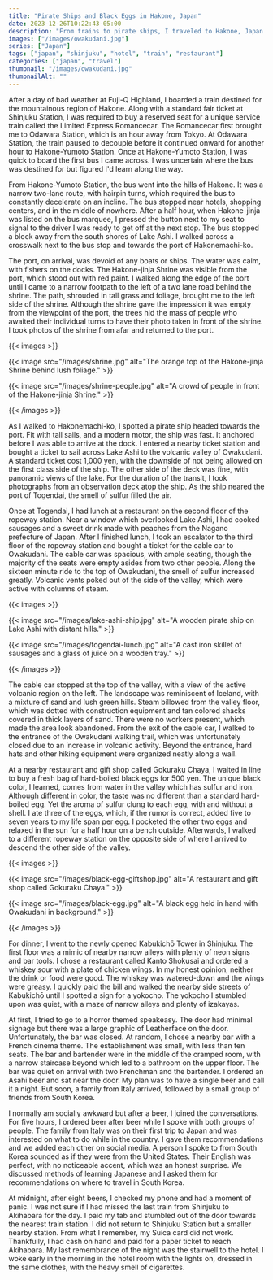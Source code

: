 ```yaml
---
title: "Pirate Ships and Black Eggs in Hakone, Japan"
date: 2023-12-26T10:22:43-05:00
description: "From trains to pirate ships, I traveled to Hakone, Japan to eat black eggs in Owakudani."
images: ["/images/owakudani.jpg"]
series: ["Japan"]
tags: ["japan", "shinjuku", "hotel", "train", "restaurant"]
categories: ["japan", "travel"]
thumbnail: "/images/owakudani.jpg"
thumbnailAlt: ""
---
```


After a day of bad weather at Fuji-Q Highland, I boarded a train destined for the mountainous region of Hakone. Along with a standard fair ticket at Shinjuku Station, I was required to buy a reserved seat for a unique service train called the Limited Express Romancecar. The Romancecar first brought me to Odawara Station, which is an hour away from Tokyo. At Odawara Station, the train paused to decouple before it continued onward for another hour to Hakone-Yumoto Station. Once at Hakone-Yumoto Station, I was quick to board the first bus I came across. I was uncertain where the bus was destined for but figured I'd learn along the way.

From Hakone-Yumoto Station, the bus went into the hills of Hakone. It was a narrow two-lane route, with hairpin turns, which required the bus to constantly decelerate on an incline. The bus stopped near hotels, shopping centers, and in the middle of nowhere. After a half hour, when Hakone-jinja was listed on the bus marquee, I pressed the button next to my seat to signal to the driver I was ready to get off at the next stop. The bus stopped a block away from the south shores of Lake Ashi. I walked across a crosswalk next to the bus stop and towards the port of Hakonemachi-ko.

The port, on arrival, was devoid of any boats or ships. The water was calm, with fishers on the docks. The Hakone-jinja Shrine was visible from the port, which stood out with red paint. I walked along the edge of the port until I came to a narrow footpath to the left of a two lane road behind the shrine. The path, shrouded in tall grass and foliage, brought me to the left side of the shrine. Although the shrine gave the impression it was empty from the viewpoint of the port, the trees hid the mass of people who awaited their individual turns to have their photo taken in front of the shrine. I took photos of the shrine from afar and returned to the port.

{{< images >}}

{{< image src="/images/shrine.jpg" alt="The orange top of the Hakone-jinja Shrine behind lush foliage." >}}

{{< image src="/images/shrine-people.jpg" alt="A crowd of people in front of the Hakone-jinja Shrine." >}}

{{< /images >}}

As I walked to Hakonemachi-ko, I spotted a pirate ship headed towards the port. Fit with tall sails, and a modern motor, the ship was fast. It anchored before I was able to arrive at the dock. I entered a nearby ticket station and bought a ticket to sail across Lake Ashi to the volcanic valley of Owakudani. A standard ticket cost 1,000 yen, with the downside of not being allowed on the first class side of the ship. The other side of the deck was fine, with panoramic views of the lake. For the duration of the transit, I took photographs from an observation deck atop the ship. As the ship neared the port of Togendai, the smell of sulfur filled the air.

Once at Togendai, I had lunch at a restaurant on the second floor of the ropeway station. Near a window which overlooked Lake Ashi, I had cooked sausages and a sweet drink made with peaches from the Nagano prefecture of Japan. After I finished lunch, I took an escalator to the third floor of the ropeway station and bought a ticket for the cable car to Owakudani. The cable car was spacious, with ample seating, though the majority of the seats were empty asides from two other people. Along the sixteen minute ride to the top of Owakudani, the smell of sulfur increased greatly. Volcanic vents poked out of the side of the valley, which were active with columns of steam.

{{< images >}}

{{< image src="/images/lake-ashi-ship.jpg" alt="A wooden pirate ship on Lake Ashi with distant hills." >}}

{{< image src="/images/togendai-lunch.jpg" alt="A cast iron skillet of sausages and a glass of juice on a wooden tray." >}}

{{< /images >}}

The cable car stopped at the top of the valley, with a view of the active volcanic region on the left. The landscape was reminiscent of Iceland, with a mixture of sand and lush green hills. Steam billowed from the valley floor, which was dotted with construction equipment and tan colored shacks covered in thick layers of sand. There were no workers present, which made the area look abandoned. From the exit of the cable car, I walked to the entrance of the Owakudani walking trail, which was unfortunately closed due to an increase in volcanic activity. Beyond the entrance, hard hats and other hiking equipment were organized neatly along a wall.

At a nearby restaurant and gift shop called Gokuraku Chaya, I waited in line to buy a fresh bag of hard-boiled black eggs for 500 yen. The unique black color, I learned, comes from water in the valley which has sulfur and iron. Although different in color, the taste was no different than a standard hard-boiled egg. Yet the aroma of sulfur clung to each egg, with and without a shell. I ate three of the eggs, which, if the rumor is correct, added five to seven years to my life span per egg. I pocketed the other two eggs and relaxed in the sun for a half hour on a bench outside. Afterwards, I walked to a different ropeway station on the opposite side of where I arrived to descend the other side of the valley.

{{< images >}}

{{< image src="/images/black-egg-giftshop.jpg" alt="A restaurant and gift shop called Gokuraku Chaya." >}}

{{< image src="/images/black-egg.jpg" alt="A black egg held in hand with Owakudani in background." >}}

{{< /images >}}

<!-- Descending Owakudani / Leaving Hakone -->

For dinner, I went to the newly opened Kabukichō Tower in Shinjuku. The first floor was a mimic of nearby narrow alleys with plenty of neon signs and bar tools. I chose a restaurant called Kanto Shokusai and ordered a whiskey sour with a plate of chicken wings. In my honest opinion, neither the drink or food were good. The whiskey was watered-down and the wings were greasy. I quickly paid the bill and walked the nearby side streets of Kabukichō until I spotted a sign for a yokocho. The yokocho I stumbled upon was quiet, with a maze of narrow alleys and plenty of izakayas.

At first, I tried to go to a horror themed speakeasy. The door had minimal signage but there was a large graphic of Leatherface on the door. Unfortunately, the bar was closed. At random, I chose a nearby bar with a French cinema theme. The establishment was small, with less than ten seats. The bar and bartender were in the middle of the cramped room, with a narrow staircase beyond which led to a bathroom on the upper floor. The bar was quiet on arrival with two Frenchman and the bartender. I ordered an Asahi beer and sat near the door. My plan was to have a single beer and call it a night. But soon, a family from Italy arrived, followed by a small group of friends from South Korea.

I normally am socially awkward but after a beer, I joined the conversations. For five hours, I ordered beer after beer while I spoke with both groups of people. The family from Italy was on their first trip to Japan and was interested on what to do while in the country. I gave them recommendations and we added each other on social media. A person I spoke to from South Korea sounded as if they were from the United States. Their English was perfect, with no noticeable accent, which was an honest surprise. We discussed methods of learning Japanese and I asked them for recommendations on where to travel in South Korea.

At midnight, after eight beers, I checked my phone and had a moment of panic. I was not sure if I had missed the last train from Shinjuku to Akihabara for the day. I paid my tab and stumbled out of the door towards the nearest train station. I did not return to Shinjuku Station but a smaller nearby station. From what I remember, my Suica card did not work. Thankfully, I had cash on hand and paid for a paper ticket to reach Akihabara. My last remembrance of the night was the stairwell to the hotel. I woke early in the morning in the hotel room with the lights on, dressed in the same clothes, with the heavy smell of cigarettes.
